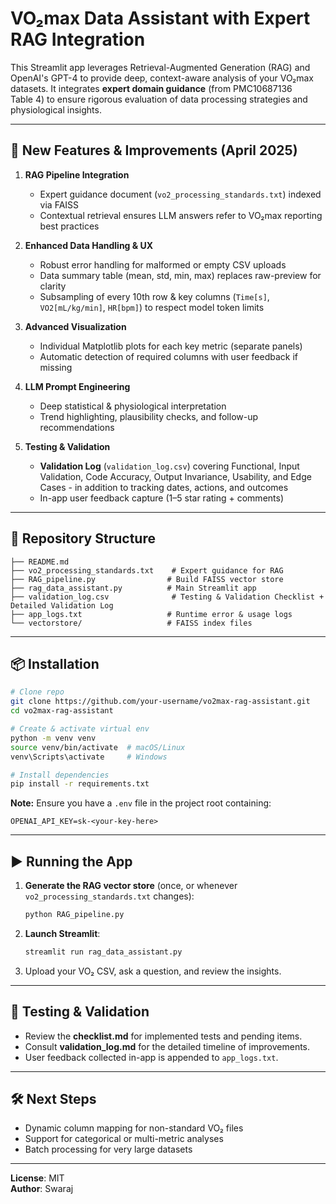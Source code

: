 # VO₂max Data Assistant with Expert RAG Integration

This Streamlit app leverages Retrieval-Augmented Generation (RAG) and OpenAI's GPT-4 to provide deep, context-aware analysis of your VO₂max datasets. It integrates **expert domain guidance** (from PMC10687136 Table 4) to ensure rigorous evaluation of data processing strategies and physiological insights.

---

## 🚀 New Features & Improvements (April 2025)

1. **RAG Pipeline Integration**  
   - Expert guidance document (`vo2_processing_standards.txt`) indexed via FAISS
   - Contextual retrieval ensures LLM answers refer to VO₂max reporting best practices

2. **Enhanced Data Handling & UX**  
   - Robust error handling for malformed or empty CSV uploads  
   - Data summary table (mean, std, min, max) replaces raw-preview for clarity  
   - Subsampling of every 10th row & key columns (`Time[s]`, `VO2[mL/kg/min]`, `HR[bpm]`) to respect model token limits

3. **Advanced Visualization**  
   - Individual Matplotlib plots for each key metric (separate panels)  
   - Automatic detection of required columns with user feedback if missing

4. **LLM Prompt Engineering**  
   - Deep statistical & physiological interpretation  
   - Trend highlighting, plausibility checks, and follow-up recommendations

5. **Testing & Validation**  
   - **Validation Log** (`validation_log.csv`) covering Functional, Input Validation, Code Accuracy, Output Invariance, Usability, and Edge Cases - in addition to tracking dates, actions, and outcomes  
   - In-app user feedback capture (1–5 star rating + comments)

---

## 📁 Repository Structure

```
├── README.md
├── vo2_processing_standards.txt    # Expert guidance for RAG
├── RAG_pipeline.py                # Build FAISS vector store
├── rag_data_assistant.py          # Main Streamlit app
├── validation_log.csv              # Testing & Validation Checklist + Detailed Validation Log
├── app_logs.txt                   # Runtime error & usage logs
└── vectorstore/                   # FAISS index files
```

---

## 📦 Installation

```bash
# Clone repo
git clone https://github.com/your-username/vo2max-rag-assistant.git
cd vo2max-rag-assistant

# Create & activate virtual env
python -m venv venv
source venv/bin/activate  # macOS/Linux
venv\Scripts\activate     # Windows

# Install dependencies
pip install -r requirements.txt
```  

**Note:** Ensure you have a `.env` file in the project root containing:
```env
OPENAI_API_KEY=sk-<your-key-here>
```

---

## ▶️ Running the App

1. **Generate the RAG vector store** (once, or whenever `vo2_processing_standards.txt` changes):
   ```bash
   python RAG_pipeline.py
   ```

2. **Launch Streamlit**:
   ```bash
   streamlit run rag_data_assistant.py
   ```

3. Upload your VO₂ CSV, ask a question, and review the insights.

---

## 🧪 Testing & Validation

- Review the **checklist.md** for implemented tests and pending items.  
- Consult **validation_log.md** for the detailed timeline of improvements.  
- User feedback collected in-app is appended to `app_logs.txt`.

---

## 🛠️ Next Steps

- Dynamic column mapping for non-standard VO₂ files  
- Support for categorical or multi-metric analyses  
- Batch processing for very large datasets  

---

**License**: MIT  
**Author**: Swaraj  
